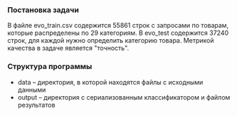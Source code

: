 ### Постановка задачи

В файле evo_train.csv содержится 55861 строк с запросами по товарам, которые распределены по 29 категориям. В evo_test содержится 37240 строк, для каждой нужно определить категорию товара. Метрикой качества в задаче является "точность".

### Структура программы

- data – директория, в которой находятся файлы с исходными данными
- output – директория с сериализованным классификатором и файлом результатов
